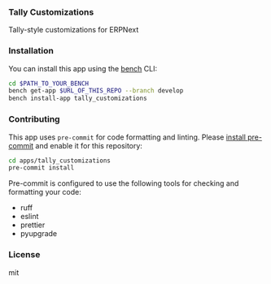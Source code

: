 ### Tally Customizations

Tally-style customizations for ERPNext

### Installation

You can install this app using the [bench](https://github.com/frappe/bench) CLI:

```bash
cd $PATH_TO_YOUR_BENCH
bench get-app $URL_OF_THIS_REPO --branch develop
bench install-app tally_customizations
```

### Contributing

This app uses `pre-commit` for code formatting and linting. Please [install pre-commit](https://pre-commit.com/#installation) and enable it for this repository:

```bash
cd apps/tally_customizations
pre-commit install
```

Pre-commit is configured to use the following tools for checking and formatting your code:

- ruff
- eslint
- prettier
- pyupgrade

### License

mit
